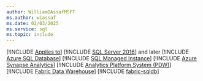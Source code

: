 ```yaml
---
author: WilliamDAssafMSFT
ms.author: wiassaf
ms.date: 02/03/2025
ms.service: sql
ms.topic: include
---
```


[!INCLUDE [Applies to](../../includes/applies-md.md)] [!INCLUDE [SQL Server 2016](_ss2016.md)] and later [!INCLUDE [Azure SQL Database](../../includes/applies-to-version/_asdb.md)] [!INCLUDE [SQL Managed Instance](../../includes/applies-to-version/_asmi.md)] [!INCLUDE [Azure Synapse Analytics](../../includes/applies-to-version/_asa.md)] [!INCLUDE [Analytics Platform System (PDW)](../../includes/applies-to-version/_pdw.md)] [!INCLUDE [Fabric Data Warehouse](../../includes/applies-to-version/_fabric-dw.md)] [!INCLUDE [fabric-sqldb](_fabric-sqldb.md)]
